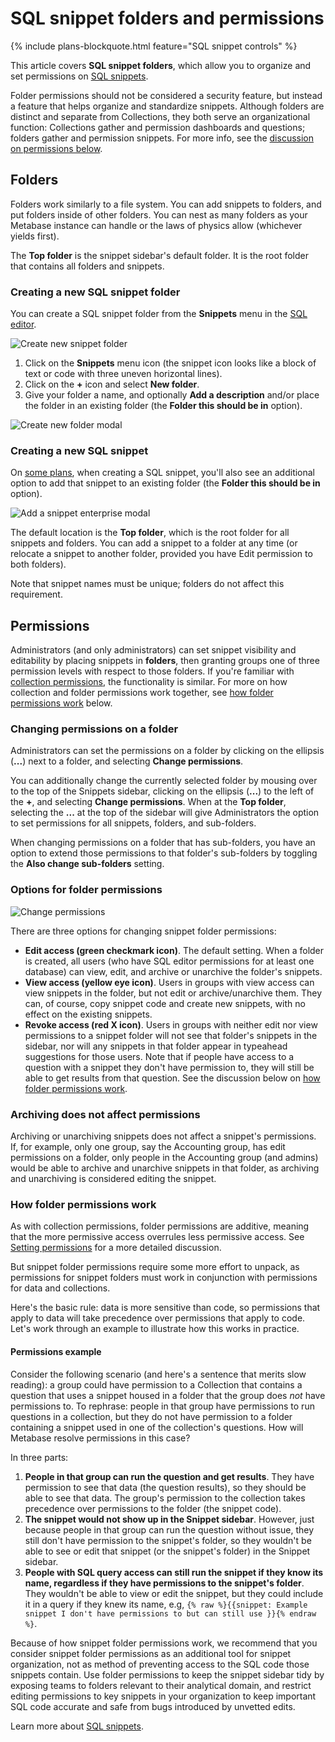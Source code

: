 # SQL snippet folders and permissions

{% include plans-blockquote.html feature="SQL snippet controls" %}

This article covers **SQL snippet folders**, which allow you to organize and set permissions on [SQL snippets](../users-guide/sql-snippets.md).

Folder permissions should not be considered a security feature, but instead a feature that helps organize and standardize snippets. Although folders are distinct and separate from Collections, they both serve an organizational function: Collections gather and permission dashboards and questions; folders gather and permission snippets. For more info, see the [discussion on permissions below](#permissions).

## Folders

Folders work similarly to a file system. You can add snippets to folders, and put folders inside of other folders. You can nest as many folders as your Metabase instance can handle or the laws of physics allow (whichever yields first).

The **Top folder** is the snippet sidebar's default folder. It is the root folder that contains all folders and snippets.

### Creating a new SQL snippet folder

You can create a SQL snippet folder from the **Snippets** menu in the [SQL editor](../users-guide/writing-sql.html).

![Create new snippet folder](./images/sql-snippets/snippet-folder.png)

1. Click on the **Snippets** menu icon (the snippet icon looks like a block of text or code with three uneven horizontal lines).
2. Click on the **+** icon and select **New folder**.
3. Give your folder a name, and optionally **Add a description** and/or place the folder in an existing folder (the **Folder this should be in** option).

![Create new folder modal](./images/sql-snippets/create-new-folder-modal.png)

### Creating a new SQL snippet

On [some plans](https://www.metabase.com/pricing), when creating a SQL snippet, you'll also see an additional option to add that snippet to an existing folder (the **Folder this should be in** option).

![Add a snippet enterprise modal](./images/sql-snippets/enterprise-add-snippet.png)

The default location is the **Top folder**, which is the root folder for all snippets and folders. You can add a snippet to a folder at any time (or relocate a snippet to another folder, provided you have Edit permission to both folders).

Note that snippet names must be unique; folders do not affect this requirement.

## Permissions

Administrators (and only administrators) can set snippet visibility and editability by placing snippets in **folders**, then granting groups one of three permission levels with respect to those folders. If you're familiar with [collection permissions](/docs/latest/administration-guide/06-collections.html#setting-permissions-for-collections), the functionality is similar. For more on how collection and folder permissions work together, see [how folder permissions work](#how-folder-permissions-work) below.

### Changing permissions on a folder

Administrators can set the permissions on a folder by clicking on the ellipsis (**...**) next to a folder, and selecting **Change permissions**.

You can additionally change the currently selected folder by mousing over to the top of the Snippets sidebar, clicking on the ellipsis (**...**) to the left of the **+**, and selecting **Change permissions**. When at the **Top folder**, selecting the **...** at the top of the sidebar will give Administrators the option to set permissions for all snippets, folders, and sub-folders.

When changing permissions on a folder that has sub-folders, you have an option to extend those permissions to that folder's sub-folders by toggling the **Also change sub-folders** setting.

### Options for folder permissions

![Change permissions](./images/sql-snippets/change-permissions.png)

There are three options for changing snippet folder permissions:

- **Edit access (green checkmark icon)**. The default setting. When a folder is created, all users (who have SQL editor permissions for at least one database) can view, edit, and archive or unarchive the folder's snippets.
- **View access (yellow eye icon)**. Users in groups with view access can view snippets in the folder, but not edit or archive/unarchive them. They can, of course, copy snippet code and create new snippets, with no effect on the existing snippets.
- **Revoke access (red X icon)**. Users in groups with neither edit nor view permissions to a snippet folder will not see that folder's snippets in the sidebar, nor will any snippets in that folder appear in typeahead suggestions for those users. Note that if people have access to a question with a snippet they don't have permission to, they will still be able to get results from that question. See the discussion below on [how folder permissions work](#how-folder-permissions-work).

### Archiving does not affect permissions

Archiving or unarchiving snippets does not affect a snippet's permissions. If, for example, only one group, say the Accounting group, has edit permissions on a folder, only people in the Accounting group (and admins) would be able to archive and unarchive snippets in that folder, as archiving and unarchiving is considered editing the snippet.

### How folder permissions work

As with collection permissions, folder permissions are additive, meaning that the more permissive access overrules less permissive access. See [Setting permissions](../administration-guide/05-setting-permissions.html) for a more detailed discussion.

But snippet folder permissions require some more effort to unpack, as permissions for snippet folders must work in conjunction with permissions for data and collections.

Here's the basic rule: data is more sensitive than code, so permissions that apply to data will take precedence over permissions that apply to code. Let's work through an example to illustrate how this works in practice.

#### Permissions example

Consider the following scenario (and here's a sentence that merits slow reading): a group could have permission to a Collection that contains a question that uses a snippet housed in a folder that the group does _not_ have permissions to. To rephrase: people in that group have permissions to run questions in a collection, but they do not have permission to a folder containing a snippet used in one of the collection's questions. How will Metabase resolve permissions in this case?

In three parts:

1. **People in that group can run the question and get results**. They have permission to see that data (the question results), so they should be able to see that data. The group's permission to the collection takes precedence over permissions to the folder (the snippet code).
2. **The snippet would not show up in the Snippet sidebar**. However, just because people in that group can run the question without issue, they still don't have permission to the snippet's folder, so they wouldn't be able to see or edit that snippet (or the snippet's folder) in the Snippet sidebar.
3. **People with SQL query access can still run the snippet if they know its name, regardless if they have permissions to the snippet's folder**. They wouldn't be able to view or edit the snippet, but they could include it in a query if they knew its name, e.g, `{% raw %}{{snippet: Example snippet I don't have permissions to but can still use }}{% endraw %}`.

Because of how snippet folder permissions work, we recommend that you consider snippet folder permissions as an additional tool for snippet organization, not as method of preventing access to the SQL code those snippets contain. Use folder permissions to keep the snippet sidebar tidy by exposing teams to folders relevant to their analytical domain, and restrict editing permissions to key snippets in your organization to keep important SQL code accurate and safe from bugs introduced by unvetted edits.

Learn more about [SQL snippets](https://www.metabase.com/blog/sql-snippets/index.html).
